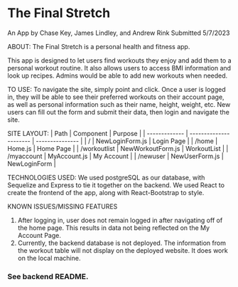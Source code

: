 # The Final Stretch
An App by Chase Key, James Lindley, and Andrew Rink
Submitted 5/7/2023

ABOUT:
The Final Stretch is a personal health and fitness app.

This app is designed to let users find workouts they enjoy and add them to a personal workout routine.  It also allows users to access BMI information and look up recipes.  Admins would be able to add new workouts when needed.  

TO USE:
To navigate the site, simply point and click.  Once a user is logged in, they will be able to see their preferred workouts on their account page, as well as personal information such as their name, height, weight, etc.  New users can fill out the form and submit their data, then login and navigate the site. 

SITE LAYOUT:
|       Path          |        Component            |       Purpose       | 
| ------------- | ---------------------- | ---------------  | 
|        /                | NewLoginForm.js         |   Login Page      | 
| /home            |  Home.js                          |   Home Page     |
| /workoutlist |  NewWorkoutForm.js  | WorkoutList      |
| /myaccount |         MyAccount.js         | My Account      | 
| /newuser      |        NewUserForm.js    | NewLoginForm |

TECHNOLOGIES USED:
We used postgreSQL as our database, with Sequelize and Express to tie it together on the backend.  We used React to create the frontend of the app, along with React-Bootstrap to style.  

KNOWN ISSUES/MISSING FEATURES
1. After logging in, user does not remain logged in after navigating off of the home page.  This results in data not being reflected on the My Account Page.  
2. Currently, the backend database is not deployed. The information from the workout table will not display on the deployed website. It does work on the local machine. 
### See backend README.  


